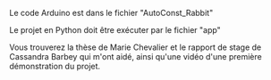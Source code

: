 Le code Arduino est dans le fichier "AutoConst_Rabbit"

Le projet en Python doit être exécuter par le fichier "app" 

Vous trouverez la thèse de Marie Chevalier et le rapport de stage de Cassandra Barbey qui m'ont aidé, ainsi qu'une vidéo d'une première démonstration du projet. 
